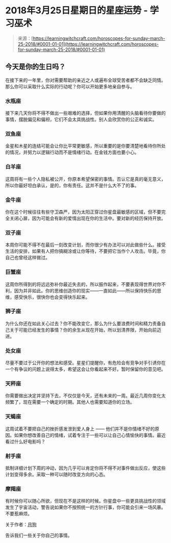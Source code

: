 <!--yml

类别：未分类

日期：2024-06-12 18:18:23

-->

# 2018年3月25日星期日的星座运势 - 学习巫术

> 来源：[https://learningwitchcraft.com/horoscopes-for-sunday-march-25-2018/#0001-01-01](https://learningwitchcraft.com/horoscopes-for-sunday-march-25-2018/#0001-01-01)

## 今天是你的生日吗？

在接下来的一年里，你对需要帮助的亲近之人或遍布全球受苦者都不会缺乏同情。那么你可以采取什么实际的行动呢？你可以开始更多地亲自参与。

### 水瓶座

接下来几天你将不得不做出一些艰难的选择，但如果你用清醒的头脑看待你要做的事情，摆脱偏见和偏袒，它们不会太具挑战性。别人会欣赏你的公正和诚实。

### 双鱼座

金星和木星的连结可能会让你比平常更敏感，所以重要的是你要清楚地看待你所处的情况，并努力以逻辑行动而不是情绪行动。在金钱方面也要小心。

### 白羊座

这周将有一些个人隐私被公开，你原本希望保密的事情。否认它是真的毫无意义，所以你最好坦白承认，是的，你有责任。这并不是什么大不了的事。

### 金牛座

你在这个时候往往有些守卫森严，因为太阳正穿过你星盘最敏感的区域，但不要完全关闭心扉，因为可能会有新的爱情出现在你的生活中。要对新的经历保持开放。

### 双子座

本周你可能不得不在最后一刻改变计划，而你很少有办法可以对此做些什么。接受生活的安排，如果有人把你搞糊涂或让你等待，不要把它当作个人攻击。毕竟，你自己也曾经这样做过。

### 巨蟹座

这周你所得到的将远远弥补你最近失去的，所以振作起来，不要表现得世界对你不利，因为并非如此。你的思维创造你的现实——一直如此——所以保持快乐的思维，感受快乐，很快你也会变得快乐起来。

### 狮子座

为什么你还在如此关心过去？你不能改变它，那么为什么要浪费时间和精力责备自己关于可能已经发生的事情？你的余生从现在开始，所以划清界限，开始向前迈进。

### 处女座

尽量不要过于公开你的想法和感受。星星们提醒你，有危险会有竞争对手引诱你在一个有争议的问题上说得太多，希望这会让你看起来不好。暂时保留你的意见吧。

### 天秤座

你需要做出决定并坚持下去，不仅仅是今天，还有未来的一周。最近几周你变化太频繁了，现在需要一个确定的时期。其他人也需要知道你的立场。

### 天蝎座

这周试着不要把自己的挫折感发泄到爱人身上 —— 他们并不是你情绪不好的原因。如果你想改善自己的情绪，试着专注于一些可以让自己心情愉快的事情。最近看过什么好电影吗？

### 射手座

抵制详细计划下周的冲动，因为几乎可以肯定你将不得不对事件做出反应，使这些计划变得多余。采取一种可以随时改变方向的心态。

### 摩羯座

有时候你可以随心所欲，但现在不是这样的时候。你星盘中一些更具挑战性的领域发生了宇宙活动，警告说如果你不按照统一的方针行事，你可能会引来一场风暴。不要惹麻烦。

关于作者：[月狗](https://learningwitchcraft.com/profile/?tthayer/)

告诉我们一些关于你自己的事情。
